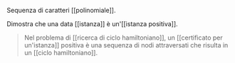 Sequenza di caratteri [[polinomiale]].

Dimostra che una data [[istanza]] è un'[[istanza positiva]].

> Nel problema di [[ricerca di ciclo hamiltoniano]], un [[certificato per un'istanza]] positiva è una sequenza di nodi attraversati che risulta in un [[ciclo hamiltoniano]].

